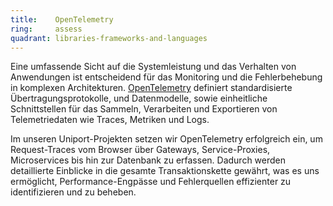```yaml
---
title:    OpenTelemetry  
ring:     assess
quadrant: libraries-frameworks-and-languages
---
```


Eine umfassende Sicht auf die Systemleistung und das Verhalten von Anwendungen ist entscheidend für das Monitoring und die Fehlerbehebung
in komplexen Architekturen. [OpenTelemetry][opentelemetry] definiert standardisierte Übertragungsprotokolle, und Datenmodelle, sowie
einheitliche Schnittstellen für das Sammeln, Verarbeiten und Exportieren von Telemetriedaten wie Traces, Metriken und Logs.

Im unseren Uniport-Projekten setzen wir OpenTelemetry erfolgreich ein, um Request-Traces vom Browser über Gateways, Service-Proxies, 
Microservices bis hin zur Datenbank zu erfassen. Dadurch werden detaillierte Einblicke in die gesamte Transaktionskette gewährt, was es
uns ermöglicht, Performance-Engpässe und Fehlerquellen effizienter zu identifizieren und zu beheben.

[opentelemetry]: https://opentelemetry.io/
